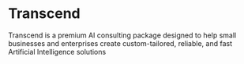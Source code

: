 # Transcend
Transcend is a premium AI consulting package designed to help small businesses and enterprises create custom-tailored, reliable, and fast Artificial Intelligence solutions
